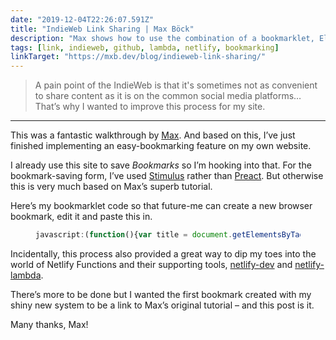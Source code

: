 ```yaml
---
date: "2019-12-04T22:26:07.591Z"
title: "IndieWeb Link Sharing | Max Böck"
description: "Max shows how to use the combination of a bookmarklet, Eleventy, Netlify Functions and Github to share links on your personal website."
tags: [link, indieweb, github, lambda, netlify, bookmarking]
linkTarget: "https://mxb.dev/blog/indieweb-link-sharing/"
---
```

> A pain point of the IndieWeb is that it's sometimes not as convenient to share content as it is on the common social media platforms… That’s why I wanted to improve this process for my site.
---

This was a fantastic walkthrough by [Max](https://twitter.com/mxbck). And based on this, I’ve just finished implementing an easy-bookmarking feature on my own website. 

I already use this site to save _Bookmarks_ so I’m hooking into that. For the bookmark-saving form, I’ve used [Stimulus](https://stimulusjs.org/) rather than [Preact](https://preactjs.com/). But otherwise this is very much based on Max’s superb tutorial.

Here’s my bookmarklet code so that future-me can create a new browser bookmark, edit it and paste this in.

<figure>
  
``` js
javascript:(function(){var title = document.getElementsByTagName('title')[0].innerHTML;title = encodeURIComponent(title);var selection = '';if (window.getSelection) {selection = window.getSelection().toString();} else if (document.selection &amp;&amp; document.selection.type != 'Control') {selection = document.selection.createRange().text;}selection = encodeURIComponent(selection);new_window=window.open('https://fuzzylogic.me/bookmarker/?title='+title+'&amp;body='+selection+'&amp;url='+encodeURIComponent(document.location.href),'Sharer','resizable,scrollbars,status=0,toolbar=0,menubar=0,titlebar=0,width=680,height=700,location=0');})();
```
  
</figure>

Incidentally, this process also provided a great way to dip my toes into the world of Netlify Functions and their supporting tools, [netlify-dev](https://www.netlify.com/products/dev/) and [netlify-lambda](https://github.com/netlify/netlify-lambda).

There’s more to be done but I wanted the first bookmark created with my shiny new system to be a link to Max’s original tutorial – and this post is it. 

Many thanks, Max! 
